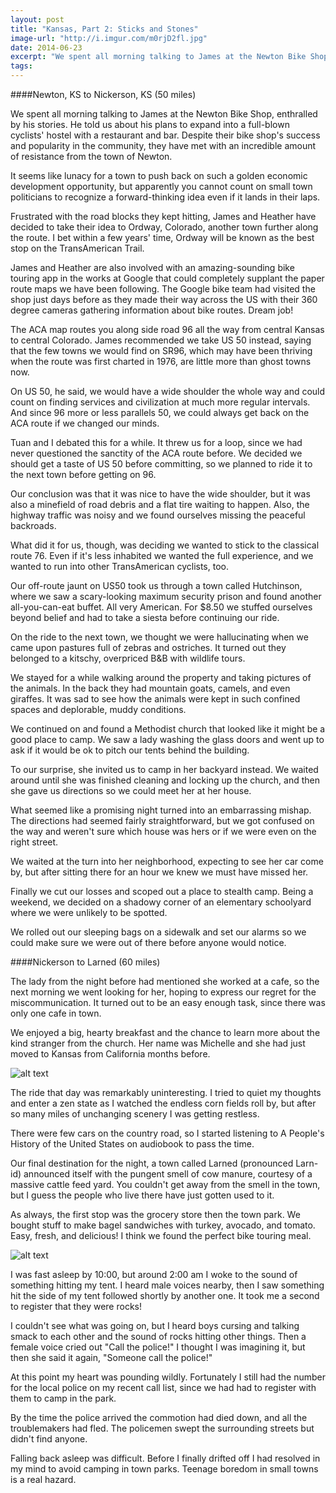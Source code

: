 ```yaml
---
layout: post
title: "Kansas, Part 2: Sticks and Stones"
image-url: "http://i.imgur.com/m0rjD2fl.jpg"
date: 2014-06-23
excerpt: "We spent all morning talking to James at the Newton Bike Shop, enthralled by his stories. He told us about his plans to expand into a full-blown cyclists' hostel with a restaurant and bar. Despite their bike shop's success and popularity in the community, they have met with an incredible amount of resistance from the town of Newton. "
tags:
---
```


####Newton, KS to Nickerson, KS (50 miles) 

We spent all morning talking to James at the Newton Bike Shop, enthralled by his stories. He told us about his plans to expand into a full-blown cyclists' hostel with a restaurant and bar. Despite their bike shop's success and popularity in the community, they have met with an incredible amount of resistance from the town of Newton. 

It seems like lunacy for a town to push back on such a golden economic development opportunity, but apparently you cannot count on small town politicians to recognize a forward-thinking idea even if it lands in their laps. 

Frustrated with the road blocks they kept hitting, James and Heather have decided to take their idea to Ordway, Colorado, another town further along the route. I bet within a few years' time, Ordway will be known as the best stop on the TransAmerican Trail.

James and Heather are also involved with an amazing-sounding bike touring app in the works at Google that could completely supplant the paper route maps we have been following. The Google bike team had visited the shop just days before as they made their way across the US with their 360 degree cameras gathering information about bike routes. Dream job!

The ACA map routes you along side road 96 all the way from central Kansas to central Colorado. James recommended we take US 50 instead, saying that the few towns we would find on SR96, which may have been thriving when the route was first charted in 1976, are little more than ghost towns now. 

On US 50, he said, we would have a wide shoulder the whole way and could count on finding services and civilization at much more regular intervals. And since 96 more or less parallels 50, we could always get back on the ACA route if we changed our minds.

Tuan and I debated this for a while. It threw us for a loop, since we had never questioned the sanctity of the ACA route before. We decided we should get a taste of US 50 before committing, so we planned to ride it to the next town before getting on 96. 

Our conclusion was that it was nice to have the wide shoulder, but it was also a minefield of road debris and a flat tire waiting to happen. Also, the highway traffic was noisy and we found ourselves missing the peaceful backroads. 

What did it for us, though, was deciding we wanted to stick to the classical route 76. Even if it's less inhabited we wanted the full experience, and we wanted to run into other TransAmerican cyclists, too. 

Our off-route jaunt on US50 took us through a town called Hutchinson, where we saw a scary-looking maximum security prison and found another all-you-can-eat buffet. All very American. For $8.50 we stuffed ourselves beyond belief and had to take a siesta before continuing our ride. 

On the ride to the next town, we thought we were hallucinating when we came upon pastures full of zebras and ostriches. It turned out they belonged to a kitschy, overpriced B&B with wildlife tours. 

We stayed for a while walking around the property and taking pictures of the animals. In the back they had mountain goats, camels, and even giraffes. It was sad to see how the animals were kept in such confined spaces and deplorable, muddy conditions.

We continued on and found a Methodist church that looked like it might be a good place to camp. We saw a lady washing the glass doors and went up to ask if it would be ok to pitch our tents behind the building. 

To our surprise, she invited us to camp in her backyard instead. We waited around until she was finished cleaning and locking up the church, and then she gave us directions so we could meet her at her house. 

What seemed like a promising night turned into an embarrassing mishap. The directions had seemed fairly straightforward, but we got confused on the way and weren't sure which house was hers or if we were even on the right street. 

We waited at the turn into her neighborhood, expecting to see her car come by, but after sitting there for an hour we knew we must have missed her. 

Finally we cut our losses and scoped out a place to stealth camp. Being a weekend, we decided on a shadowy corner of an elementary schoolyard where we were unlikely to be spotted. 

We rolled out our sleeping bags on a sidewalk and set our alarms so we could make sure we were out of there before anyone would notice.

####Nickerson to Larned (60 miles)

The lady from the night before had mentioned she worked at a cafe, so the next morning we went looking for her, hoping to express our regret for the miscommunication. It turned out to be an easy enough task, since there was only one cafe in town. 

We enjoyed a big, hearty breakfast and the chance to learn more about the kind stranger from the church. Her name was Michelle and she had just moved to Kansas from California months before.

![alt text](http://i.imgur.com/lWiCiHMl.jpg "Michelle") 

The ride that day was remarkably uninteresting. I tried to quiet my thoughts and enter a zen state as I watched the endless corn fields roll by, but after so many miles of unchanging scenery I was getting restless. 

There were few cars on the country road, so I started listening to A People's History of the United States on audiobook to pass the time.

Our final destination for the night, a town called Larned (pronounced Larn-id) announced itself with the pungent smell of cow manure, courtesy of a massive cattle feed yard. You couldn't get away from the smell in the town, but I guess the people who live there have just gotten used to it. 

As always, the first stop was the grocery store then the town park. We bought stuff to make bagel sandwiches with turkey, avocado, and tomato. Easy, fresh, and delicious! I think we found the perfect bike touring meal. 

![alt text](http://i.imgur.com/8Ajdmg2l.jpg "Bagel sandwiches")

I was fast asleep by 10:00, but around 2:00 am I woke to the sound of something hitting my tent. I heard male voices nearby, then I saw something hit the side of my tent followed shortly by another one. It took me a second to register that they were rocks! 

I couldn't see what was going on, but I heard boys cursing and talking smack to each other and the sound of rocks hitting other things. Then a female voice cried out "Call the police!" I thought I was imagining it, but then she said it again, "Someone call the police!" 

At this point my heart was pounding wildly. Fortunately I still had the number for the local police on my recent call list, since we had had to register with them to camp in the park. 

By the time the police arrived the commotion had died down, and all the troublemakers had fled. The policemen swept the surrounding streets but didn't find anyone. 

Falling back asleep was difficult. Before I finally drifted off I had resolved in my mind to avoid camping in town parks. Teenage boredom in small towns is a real hazard.
